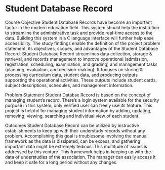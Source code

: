 # Student Database Record
Course Objective
Student Database Records have become an important factor in the modern education field. This 
system should help the institution to streamline the administrative task and provide real-time 
access to the data. Building this system in a C language interface will further help ease 
accessibility. The study findings enable the definition of the project problem statement, its 
objectives, scopes, and advantages of the Student Database Record. Student Database Record 
streamlines data collection, storage & retrieval, and records management to improve
operational (admission, registration, scheduling, examination, and grading) and management 
tasks (planning, evaluation, and decision-making). It focuses on storing & processing 
curriculum data, student data, and producing outputs supporting the operational activities. 
These outputs include student cards, subject descriptions, schedules, and management 
information.

Problem Statement
Student Databse Record is based on the concept of managing student’s record. There’s a login system available for the security purpose in this system, only verified user can freely use its feature. This project is helpful for managing student information by adding, updating, removing, viewing, searching and individual view of each student.

Outcomes
Student Database Record can be utilized by instructive establishments to keep up with their 
understudy records without any problem. Accomplishing this goal is troublesome involving 
the manual framework as the data is dissipated, can be excess, and gathering important data 
might be extremely tedious. This multitude of issues is addressed by this venture. This 
framework helps in keeping up with the data of understudies of the association. The manager 
can easily access it and keep it safe for a long period without any changes.

